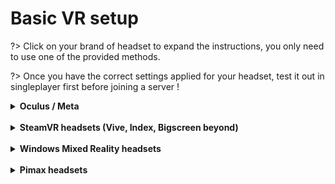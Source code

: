 # Basic VR setup

?> Click on your brand of headset to expand the instructions, you only need to use one of the provided methods.

?> Once you have the correct settings applied for your headset, test it out in singleplayer first before joining a server !


<details>
  <summary style="cursor: pointer"><b>Oculus / Meta</b></summary>

<!-- tabs:start -->

#### **Oculus (Easy setup)**
This is the easiest and for most users the best method

1. First make sure that you have successfully set up Quest link or Air link and that the headset is connected to your PC - [Tutorial how to do so](https://www.meta.com/help/quest/articles/headsets-and-accessories/oculus-link/connect-with-air-link/)  
   1.1. If youre using an Oculus Rift (S) then you simply need to have the headset connected and showing in the oculus app.  
2. In the Oculus App, <ins>Settings > General</ins> enable "Unknown sources" and next to the "OpenXR Runtime" press "Set Oculus as active" (If its greyed out then you don't need to press it)  
3. In Content Manager go to <ins>Settings > Assetto Corsa > Video</ins> and set "Rendering Mode" to "Oculus Rift".

**You do not need SteamVR for this**

#### **OpenComposite (Best performance)**
Should deliver a similar experience to native Oculus but will let you use the OpenXR Toolkit  
Can deliver better performance  
Intended more for advanced users

1. First make sure that you have successfully set up Quest link or Air link and that the headset is connected to your PC - [Tutorial how to do so](https://www.meta.com/help/quest/articles/headsets-and-accessories/oculus-link/connect-with-air-link/)  
   1.1. If youre using an Oculus Rift (S) then you simply need to have the headset connected and showing in the oculus app.  
2. In the Oculus App, <ins>Settings > General</ins> enable "Unknown sources" and next to the "OpenXR Runtime" press "Set Oculus as active" (If its greyed out then you don't need to press it)  
3. Set up OpenComposite, [instructions here](/opencomposite-openxr-toolkit?id=to-install-opencomposite)
4. In Content Manager go to <ins>Settings > Assetto Corsa > Video</ins> and set "Rendering Mode" to "OpenVR"  

Using this method you can also look into the [OpenXR Toolkit](/opencomposite-openxr-toolkit?id=_72-openxr-toolkit)


#### **Virtual Desktop**
Virtual Desktop can potentially deliver a better experience but it is also paid.

1. Purchase Virtual Desktop on the Oculus / Meta store (do not buy it on steam itself)
2. Follow the instructions provided in Virtual Desktop to connect your headset to your PC (Quest / Air Link is not required).   
3. Open the Virtual Desktop Streamer application, and under settings, select VirtualDesktopXR (VDXR) as the OpenXR runtime.
4. Set up OpenComposite, [instructions here](/opencomposite-openxr-toolkit?id=to-install-opencomposite)
5. In Content Manager go to <ins>Settings > Assetto Corsa > Video</ins> and set "Rendering Mode" to "OpenVR"  


#### **SteamVR**
Generally not recommended to use

1. First make sure that you have successfully set up Quest link or Air link and that the headset is connected to your PC - [Tutorial how to do so](https://www.meta.com/help/quest/articles/headsets-and-accessories/oculus-link/connect-with-air-link/)  
   1.1. If youre using an Oculus Rift (S) then you simply need to have the headset connected and showing in the oculus app.  
3. Install and set up SteamVR from Steam  
4. In Content Manager go to <ins>Settings > Assetto Corsa > Video</ins> and set "Rendering Mode" to "OpenVR"

<!-- tabs:end -->

### Oculus / Meta additional notes and troubleshooting  

- If you're using the USB cable and quest link (wired) set the encode bitrate to 500mbps or higher in the Oculus Debug Tool. More info about the [Oculus Debug Tool here](https://smartglasseshub.com/oculus-debug-tool/).  
- Game lagging when using the headset wirelessly: Your router might not be able to handle the high amount of bandwidth required for a smooth experience, this will generally show as high network latency. Try to lower the bitrate in the [Oculus Debug Tool](https://smartglasseshub.com/oculus-debug-tool/) or set it to 0 for auto bitrate.  
- When using USB-C make sure your headset runs at USB 3 and not USB 2 speeds (Should be around 1.5Gbps or higher), if it keeps connecting via USB 2 even with a new cable and using a USB 3 port, reset your headset to factory defaults which will fix the issue.

</details>
<br>

<details>
  <summary style="cursor: pointer"><b>SteamVR headsets (Vive, Index, Bigscreen beyond)</b></summary>
 
<!-- tabs:start -->

#### **Native SteamVR**
1. Make sure your headset is connected to your PC
2. Install and set up SteamVR from Steam  
3. Some headsets might require an additional driver or utility to function correctly, follow the provided instructions for your headset.  
4. In Content Manager go to <ins>Settings > Assetto Corsa > Video</ins> and change "Rendering Mode" to "OpenVR"
<!-- tabs:end -->
</details>
<br>

<details>
  <summary style="cursor: pointer"><b>Windows Mixed Reality headsets</b></summary>

<!-- tabs:start -->

#### **Using Oasis SteamVR driver (Recommended)**
1. Make sure your headset is connected to your PC  
2. Install [Oasis Driver for Windows Mixed Reality](https://store.steampowered.com/app/3824490/Oasis_Driver_for_Windows_Mixed_Reality/)   
3. Follow [Oasis instructions](https://github.com/mbucchia/Oasis-Driver-for-Windows-Mixed-Reality/wiki#hello-and-welcome-to-the-oasis-driver-for-windows-mixed-reality-documentation)   
4. In Content Manager go to <ins>Settings > Assetto Corsa > Video</ins> and change "Rendering Mode" to "OpenVR"  

#### **Using OpenComposite**
Use this ONLY if the Oasis SteamVR driver doesn't work for you  
1. Make sure your headset is connected to your PC  
2. Install and set up Windows Mixed Reality from the Microsoft Store
3. Install and set up OpenXR Tools for Windows Mixed Reality from the Microsoft Store  
   3.1. If you see a button that says "Set as active runtime" - press it.  
5. Set up OpenComposite, [instructions here](/opencomposite-openxr-toolkit?id=to-install-opencomposite)  
6. In Content Manager go to <ins>Settings > Assetto Corsa > Video</ins> and change "Rendering Mode" to "OpenVR"  

Using this method you can also look into the [OpenXR Toolkit](/opencomposite-openxr-toolkit?id=_72-openxr-toolkit)

<!-- tabs:end -->

</details>
<br>

<details>
  <summary style="cursor: pointer"><b>Pimax headsets</b></summary>

<!-- tabs:start -->

#### **Using OpenComposite (Recommended)**
1. Make sure your headset is connected to your PC  
2. Install and set up Pimax Play, [link here](https://pimax.com/pages/downloads-manuals)  
3. Set the OpenXR Runtime to Pimax OpenXR in Pimax Play, [instructions here](https://pimax.com/blogs/blogs/how-to-use-pimax-openxr)  
5. Set up OpenComposite, [instructions here](/opencomposite-openxr-toolkit?id=to-install-opencomposite)
6. In Content Manager go to <ins>Settings > Assetto Corsa > Video</ins> and change "Rendering Mode" to "OpenVR"  

Using this method you can also look into the [OpenXR Toolkit](/opencomposite-openxr-toolkit?id=_72-openxr-toolkit)

#### **Using SteamVR**
1. Make sure your headset is connected to your PC
2. Install and set up Pimax Play, [Link here](https://pimax.com/pages/downloads-manuals)
3. Install and set up SteamVR from Steam  
4. In Content Manager go to <ins>Settings > Assetto Corsa > Video</ins> and change "Rendering Mode" to "OpenVR"

<!-- tabs:end -->

</details>
